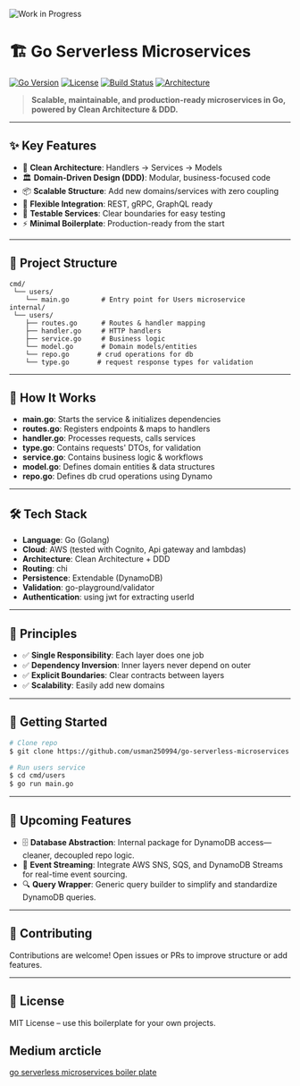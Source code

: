 ![Work in Progress](https://img.shields.io/badge/Status-Work_in_Progress-orange?style=for-the-badge&logo=github)

# 🏗️ Go Serverless Microservices

[![Go Version](https://img.shields.io/badge/Go-1.22+-blue.svg)](https://go.dev)
[![License](https://img.shields.io/badge/license-MIT-green.svg)](./LICENSE)
[![Build Status](https://img.shields.io/badge/build-passing-brightgreen.svg)]()
[![Architecture](https://img.shields.io/badge/Clean%20Architecture-DDD-orange.svg)]()

> **Scalable, maintainable, and production-ready microservices in Go, powered by Clean Architecture & DDD.**

---

## ✨ Key Features

- 🧹 **Clean Architecture**: Handlers → Services → Models
- 🏛️ **Domain-Driven Design (DDD)**: Modular, business-focused code
- 📦 **Scalable Structure**: Add new domains/services with zero coupling
- 🔌 **Flexible Integration**: REST, gRPC, GraphQL ready
- 🧪 **Testable Services**: Clear boundaries for easy testing
- ⚡ **Minimal Boilerplate**: Production-ready from the start

---

## 📂 Project Structure

```text
cmd/
 └── users/
	└── main.go        # Entry point for Users microservice
internal/
 └── users/
	├── routes.go      # Routes & handler mapping
	├── handler.go     # HTTP handlers
	├── service.go     # Business logic
	└── model.go       # Domain models/entities
	└── repo.go       # crud operations for db
 	└── type.go       # request response types for validation
```

---

## 🚀 How It Works

- **main.go**: Starts the service & initializes dependencies
- **routes.go**: Registers endpoints & maps to handlers
- **handler.go**: Processes requests, calls services
- **type.go**:  Contains requests' DTOs, for validation
- **service.go**: Contains business logic & workflows
- **model.go**: Defines domain entities & data structures
- **repo.go**: Defines db crud operations using Dynamo

---

## 🛠️ Tech Stack

- **Language**: Go (Golang)
- **Cloud**: AWS (tested with Cognito, Api gateway and lambdas)
- **Architecture**: Clean Architecture + DDD
- **Routing**: chi
- **Persistence**: Extendable (DynamoDB)
- **Validation**:  go-playground/validator
- **Authentication**:  using jwt for extracting userId

---

## 🧭 Principles

- ✅ **Single Responsibility**: Each layer does one job
- ✅ **Dependency Inversion**: Inner layers never depend on outer
- ✅ **Explicit Boundaries**: Clear contracts between layers
- ✅ **Scalability**: Easily add new domains

---

## 🚀 Getting Started

```sh
# Clone repo
$ git clone https://github.com/usman250994/go-serverless-microservices.git

# Run users service
$ cd cmd/users
$ go run main.go
```

---

## 🚧 Upcoming Features

- 🗄️ **Database Abstraction**: Internal package for DynamoDB access—cleaner, decoupled repo logic.
- 📡 **Event Streaming**: Integrate AWS SNS, SQS, and DynamoDB Streams for real-time event sourcing.
- 🔍 **Query Wrapper**: Generic query builder to simplify and standardize DynamoDB queries.

---


## 🤝 Contributing

Contributions are welcome! Open issues or PRs to improve structure or add features.

---

## 📜 License

MIT License – use this boilerplate for your own projects.

##  Medium arcticle
  [go serverless microservices boiler plate](https://medium.com/@mani9418/go-serverless-microservices-a-clean-architecture-boilerplate-for-go-developers-474fc1c9c792)

